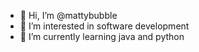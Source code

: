 - 👋 Hi, I’m @mattybubble
- 👀 I’m interested in software development
- 🌱 I’m currently learning java and python

<!---
mattybubble/mattybubble is a ✨ special ✨ repository because its `README.md` (this file) appears on your GitHub profile.
You can click the Preview link to take a look at your changes.
--->
